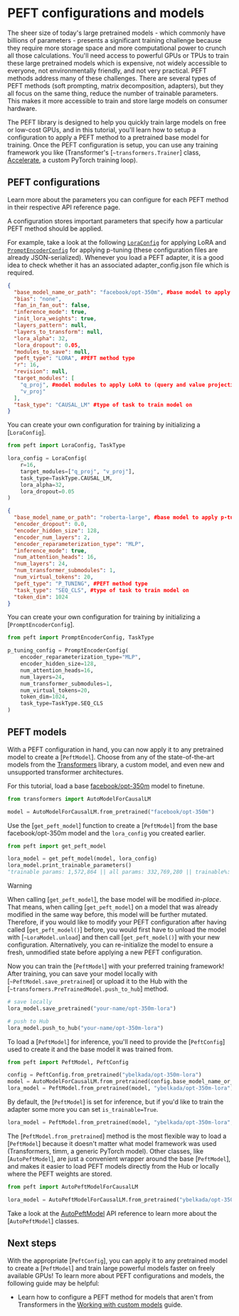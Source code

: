 <!--Copyright 2023 The HuggingFace Team. All rights reserved.

Licensed under the Apache License, Version 2.0 (the "License"); you may not use this file except in compliance with
the License. You may obtain a copy of the License at

http://www.apache.org/licenses/LICENSE-2.0

Unless required by applicable law or agreed to in writing, software distributed under the License is distributed on
an "AS IS" BASIS, WITHOUT WARRANTIES OR CONDITIONS OF ANY KIND, either express or implied. See the License for the
specific language governing permissions and limitations under the License.

⚠️ Note that this file is in Markdown but contain specific syntax for our doc-builder (similar to MDX) that may not be
rendered properly in your Markdown viewer.

-->

# PEFT configurations and models

The sheer size of today's large pretrained models - which commonly have billions of parameters - presents a significant training challenge because they require more storage space and more computational power to crunch all those calculations. You'll need access to powerful GPUs or TPUs to train these large pretrained models which is expensive, not widely accessible to everyone, not environmentally friendly, and not very practical. PEFT methods address many of these challenges. There are several types of PEFT methods (soft prompting, matrix decomposition, adapters), but they all focus on the same thing, reduce the number of trainable parameters. This makes it more accessible to train and store large models on consumer hardware.

The PEFT library is designed to help you quickly train large models on free or low-cost GPUs, and in this tutorial, you'll learn how to setup a configuration to apply a PEFT method to a pretrained base model for training. Once the PEFT configuration is setup, you can use any training framework you like (Transformer's [`~transformers.Trainer`] class, [Accelerate](https://hf.co/docs/accelerate), a custom PyTorch training loop).

## PEFT configurations

<Tip>

Learn more about the parameters you can configure for each PEFT method in their respective API reference page.

</Tip>

A configuration stores important parameters that specify how a particular PEFT method should be applied.

For example, take a look at the following [`LoraConfig`](https://huggingface.co/ybelkada/opt-350m-lora/blob/main/adapter_config.json) for applying LoRA and [`PromptEncoderConfig`](https://huggingface.co/smangrul/roberta-large-peft-p-tuning/blob/main/adapter_config.json) for applying p-tuning (these configuration files are already JSON-serialized). Whenever you load a PEFT adapter, it is a good idea to check whether it has an associated adapter_config.json file which is required.

<hfoptions id="config">
<hfoption id="LoraConfig">

```json
{
  "base_model_name_or_path": "facebook/opt-350m", #base model to apply LoRA to
  "bias": "none",
  "fan_in_fan_out": false,
  "inference_mode": true,
  "init_lora_weights": true,
  "layers_pattern": null,
  "layers_to_transform": null,
  "lora_alpha": 32,
  "lora_dropout": 0.05,
  "modules_to_save": null,
  "peft_type": "LORA", #PEFT method type
  "r": 16,
  "revision": null,
  "target_modules": [
    "q_proj", #model modules to apply LoRA to (query and value projection layers)
    "v_proj"
  ],
  "task_type": "CAUSAL_LM" #type of task to train model on
}
```

You can create your own configuration for training by initializing a [`LoraConfig`].

```py
from peft import LoraConfig, TaskType

lora_config = LoraConfig(
    r=16,
    target_modules=["q_proj", "v_proj"],
    task_type=TaskType.CAUSAL_LM,
    lora_alpha=32,
    lora_dropout=0.05
)
```

</hfoption>
<hfoption id="PromptEncoderConfig">

```json
{
  "base_model_name_or_path": "roberta-large", #base model to apply p-tuning to
  "encoder_dropout": 0.0,
  "encoder_hidden_size": 128,
  "encoder_num_layers": 2,
  "encoder_reparameterization_type": "MLP",
  "inference_mode": true,
  "num_attention_heads": 16,
  "num_layers": 24,
  "num_transformer_submodules": 1,
  "num_virtual_tokens": 20,
  "peft_type": "P_TUNING", #PEFT method type
  "task_type": "SEQ_CLS", #type of task to train model on
  "token_dim": 1024
}
```

You can create your own configuration for training by initializing a [`PromptEncoderConfig`].

```py
from peft import PromptEncoderConfig, TaskType

p_tuning_config = PromptEncoderConfig(
    encoder_reparameterization_type="MLP",
    encoder_hidden_size=128,
    num_attention_heads=16,
    num_layers=24,
    num_transformer_submodules=1,
    num_virtual_tokens=20,
    token_dim=1024,
    task_type=TaskType.SEQ_CLS
)
```

</hfoption>
</hfoptions>

## PEFT models

With a PEFT configuration in hand, you can now apply it to any pretrained model to create a [`PeftModel`]. Choose from any of the state-of-the-art models from the [Transformers](https://hf.co/docs/transformers) library, a custom model, and even new and unsupported transformer architectures.

For this tutorial, load a base [facebook/opt-350m](https://huggingface.co/facebook/opt-350m) model to finetune.

```py
from transformers import AutoModelForCausalLM

model = AutoModelForCausalLM.from_pretrained("facebook/opt-350m")
```

Use the [`get_peft_model`] function to create a [`PeftModel`] from the base facebook/opt-350m model and the `lora_config` you created earlier.

```py
from peft import get_peft_model

lora_model = get_peft_model(model, lora_config)
lora_model.print_trainable_parameters()
"trainable params: 1,572,864 || all params: 332,769,280 || trainable%: 0.472659014678278"
```

> [!WARNING]
> When calling [`get_peft_model`], the base model will be modified *in-place*. That means, when calling [`get_peft_model`] on a model that was already modified in the same way before, this model will be further mutated. Therefore, if you would like to modify your PEFT configuration after having called [`get_peft_model()`] before, you would first have to unload the model with [`~LoraModel.unload`] and then call [`get_peft_model()`] with your new configuration. Alternatively, you can re-initialize the model to ensure a fresh, unmodified state before applying a new PEFT configuration.

Now you can train the [`PeftModel`] with your preferred training framework! After training, you can save your model locally with [`~PeftModel.save_pretrained`] or upload it to the Hub with the [`~transformers.PreTrainedModel.push_to_hub`] method.

```py
# save locally
lora_model.save_pretrained("your-name/opt-350m-lora")

# push to Hub
lora_model.push_to_hub("your-name/opt-350m-lora")
```

To load a [`PeftModel`] for inference, you'll need to provide the [`PeftConfig`] used to create it and the base model it was trained from.

```py
from peft import PeftModel, PeftConfig

config = PeftConfig.from_pretrained("ybelkada/opt-350m-lora")
model = AutoModelForCausalLM.from_pretrained(config.base_model_name_or_path)
lora_model = PeftModel.from_pretrained(model, "ybelkada/opt-350m-lora")
```

<Tip>

By default, the [`PeftModel`] is set for inference, but if you'd like to train the adapter some more you can set `is_trainable=True`.

```py
lora_model = PeftModel.from_pretrained(model, "ybelkada/opt-350m-lora", is_trainable=True)
```

</Tip>

The [`PeftModel.from_pretrained`] method is the most flexible way to load a [`PeftModel`] because it doesn't matter what model framework was used (Transformers, timm, a generic PyTorch model). Other classes, like [`AutoPeftModel`], are just a convenient wrapper around the base [`PeftModel`], and makes it easier to load PEFT models directly from the Hub or locally where the PEFT weights are stored.

```py
from peft import AutoPeftModelForCausalLM

lora_model = AutoPeftModelForCausalLM.from_pretrained("ybelkada/opt-350m-lora")
```

Take a look at the [AutoPeftModel](package_reference/auto_class) API reference to learn more about the [`AutoPeftModel`] classes.

## Next steps

With the appropriate [`PeftConfig`], you can apply it to any pretrained model to create a [`PeftModel`] and train large powerful models faster on freely available GPUs! To learn more about PEFT configurations and models, the following guide may be helpful:

* Learn how to configure a PEFT method for models that aren't from Transformers in the [Working with custom models](../developer_guides/custom_models) guide.
